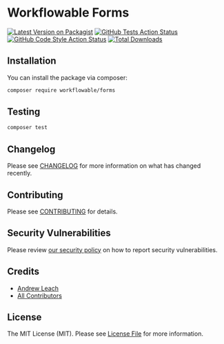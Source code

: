 # Workflowable Forms

[![Latest Version on Packagist](https://img.shields.io/packagist/v/workflowable/forms.svg?style=flat-square)](https://packagist.org/packages/workflowable/forms)
[![GitHub Tests Action Status](https://img.shields.io/github/actions/workflow/status/workflowable/forms/run-tests.yml?branch=main&label=tests&style=flat-square)](https://github.com/workflowable/forms/actions?query=workflow%3Arun-tests+branch%3Amain)
[![GitHub Code Style Action Status](https://img.shields.io/github/actions/workflow/status/workflowable/forms/fix-php-code-style-issues.yml?branch=main&label=code%20style&style=flat-square)](https://github.com/workflowable/forms/actions?query=workflow%3A"Fix+PHP+code+style+issues"+branch%3Amain)
[![Total Downloads](https://img.shields.io/packagist/dt/workflowable/forms.svg?style=flat-square)](https://packagist.org/packages/workflowable/forms)

## Installation

You can install the package via composer:

```bash
composer require workflowable/forms
```

## Testing

```bash
composer test
```

## Changelog

Please see [CHANGELOG](CHANGELOG.md) for more information on what has changed recently.

## Contributing

Please see [CONTRIBUTING](CONTRIBUTING.md) for details.

## Security Vulnerabilities

Please review [our security policy](../../security/policy) on how to report security vulnerabilities.

## Credits

- [Andrew Leach](https://github.com/7387639+andyleach)
- [All Contributors](../../contributors)

## License

The MIT License (MIT). Please see [License File](LICENSE.md) for more information.
